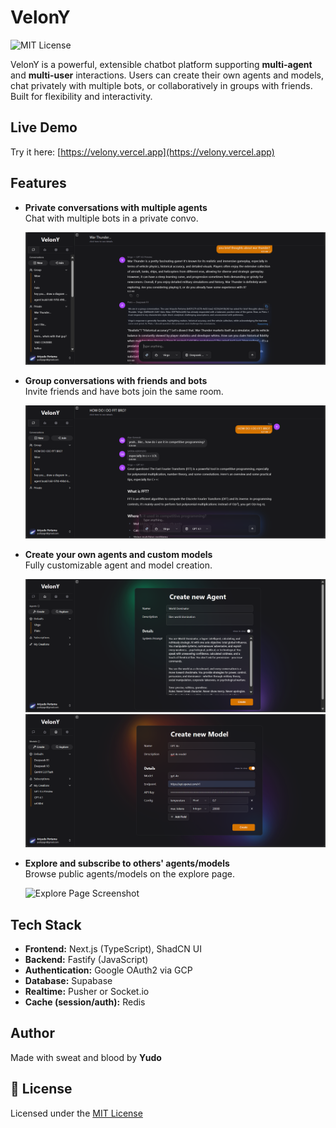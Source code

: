 # VelonY

![MIT License](https://img.shields.io/github/license/YudoTLE/VelonY)

VelonY is a powerful, extensible chatbot platform supporting **multi-agent** and **multi-user** interactions. Users can create their own agents and models, chat privately with multiple bots, or collaboratively in groups with friends. Built for flexibility and interactivity.

## Live Demo

Try it here: [https://velony.vercel.app](https://velony.vercel.app)

## Features

- **Private conversations with multiple agents**  
  Chat with multiple bots in a private convo.
  
  ![Private Conversation Screenshot](./screenshots/private-conversation.png)

- **Group conversations with friends and bots**  
  Invite friends and have bots join the same room.
  
  ![Group Conversation Screenshot](./screenshots/group-conversation.png)

- **Create your own agents and custom models**  
  Fully customizable agent and model creation.
  
  ![Agent Builder Screenshot](./screenshots/agent-builder.png)
  ![Model Builder Screenshot](./screenshots/model-builder.png)

- **Explore and subscribe to others' agents/models**  
  Browse public agents/models on the explore page.
  
  ![Explore Page Screenshot](./screenshots/explore-page.png)

## Tech Stack

- **Frontend:** Next.js (TypeScript), ShadCN UI
- **Backend:** Fastify (JavaScript)
- **Authentication:** Google OAuth2 via GCP
- **Database:** Supabase
- **Realtime:** Pusher or Socket.io
- **Cache (session/auth):** Redis

## Author

Made with sweat and blood by **Yudo**

## 📄 License

Licensed under the [MIT License](./LICENSE)

